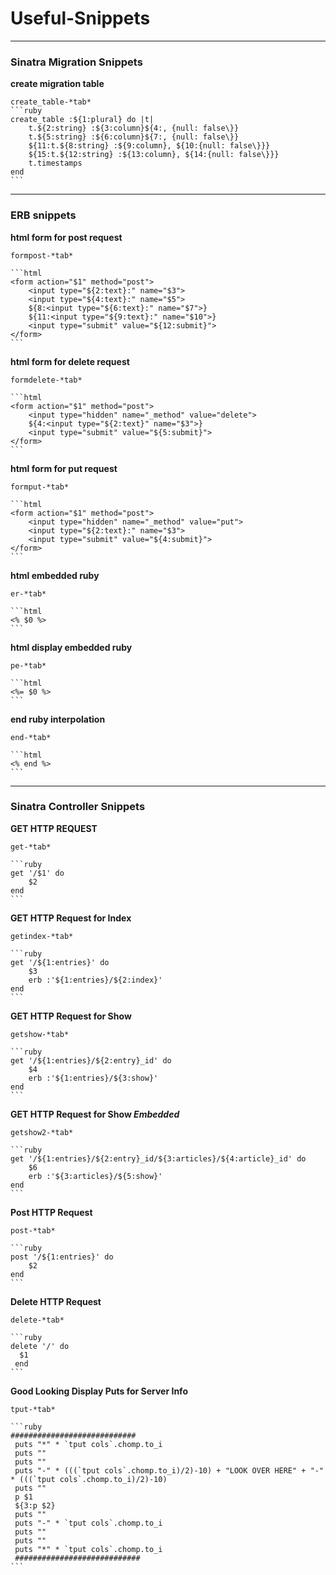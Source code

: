 # Useful-Snippets #

__________________________________________________________________
### Sinatra Migration Snippets ###

__create migration table__

	create_table-*tab*
	```ruby   
	create_table :${1:plural} do |t|
		t.${2:string} :${3:column}${4:, {null: false\}}
		t.${5:string} :${6:column}${7:, {null: false\}}
		${11:t.${8:string} :${9:column}, ${10:{null: false\}}}
		${15:t.${12:string} :${13:column}, ${14:{null: false\}}}
		t.timestamps
	end
	```
__________________________________________________________________
### ERB snippets ###
__html form for post request__

	formpost-*tab*
	
	```html
	<form action="$1" method="post">
		<input type="${2:text}:" name="$3">
		<input type="${4:text}:" name="$5">
		${8:<input type="${6:text}:" name="$7">}
		${11:<input type="${9:text}:" name="$10">}
		<input type="submit" value="${12:submit}">
	</form>
	```

__html form for delete request__

	formdelete-*tab*
	
	```html
	<form action="$1" method="post">
		<input type="hidden" name="_method" value="delete">
		${4:<input type="${2:text}" name="$3">}
		<input type="submit" value="${5:submit}">
 	</form>
	```
	
__html form for put request__

	formput-*tab*
	
	```html
	<form action="$1" method="post">
		<input type="hidden" name="_method" value="put">
		<input type="${2:text}:" name="$3">
		<input type="submit" value="${4:submit}">
	</form>
	```

__html embedded ruby__

	er-*tab*
	
	```html
	<% $0 %>
	```
__html display embedded ruby__

	pe-*tab*
	
	```html
	<%= $0 %>
	```
	
__end ruby interpolation__

	end-*tab*
	
	```html
	<% end %>
	```
	

__________________________________________________________________
### Sinatra Controller Snippets 

__GET HTTP REQUEST__

	get-*tab*
	
	```ruby
	get '/$1' do
  		$2
	end
	```

__GET HTTP Request for Index__

	getindex-*tab*
	
	```ruby
	get '/${1:entries}' do
  		$3
		erb :'${1:entries}/${2:index}'
	end
	```
	
__GET HTTP Request for Show__

	getshow-*tab*
	
	```ruby
	get '/${1:entries}/${2:entry}_id' do
		$4
		erb :'${1:entries}/${3:show}'
	end
	```
	
__GET HTTP Request for Show *Embedded*__

	getshow2-*tab*
	
	```ruby
	get '/${1:entries}/${2:entry}_id/${3:articles}/${4:article}_id' do
  		$6
		erb :'${3:articles}/${5:show}'
	end
	```
__Post HTTP Request__

	post-*tab*
	
	```ruby
	post '/${1:entries}' do 
		$2
	end
	```

__Delete HTTP Request__

	delete-*tab*
	
	```ruby
	delete '/' do
	  $1
	 end
	```
__Good Looking Display Puts for Server Info__

	tput-*tab*
	
	```ruby
	############################
	 puts "*" * `tput cols`.chomp.to_i
	 puts ""
	 puts ""
	 puts "-" * (((`tput cols`.chomp.to_i)/2)-10) + "LOOK OVER HERE" + "-" * (((`tput cols`.chomp.to_i)/2)-10)
	 puts ""
	 p $1
	 ${3:p $2}
	 puts ""
	 puts "-" * `tput cols`.chomp.to_i
	 puts ""
	 puts ""
	 puts "*" * `tput cols`.chomp.to_i
	 ############################
	```


